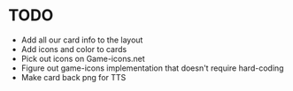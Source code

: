 # TODO
- Add all our card info to the layout
- Add icons and color to cards
- Pick out icons on Game-icons.net
- Figure out game-icons implementation that doesn't require hard-coding
- Make card back png for TTS